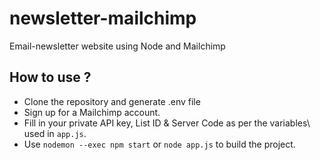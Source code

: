 # newsletter-mailchimp

Email-newsletter website using Node and Mailchimp

## How to use ?

- Clone the repository and generate .env file
- Sign up for a Mailchimp account.
- Fill in your private API key, List ID & Server Code as per the variables\ used in `app.js`.
- Use `nodemon --exec npm start` or `node app.js` to build the project.
